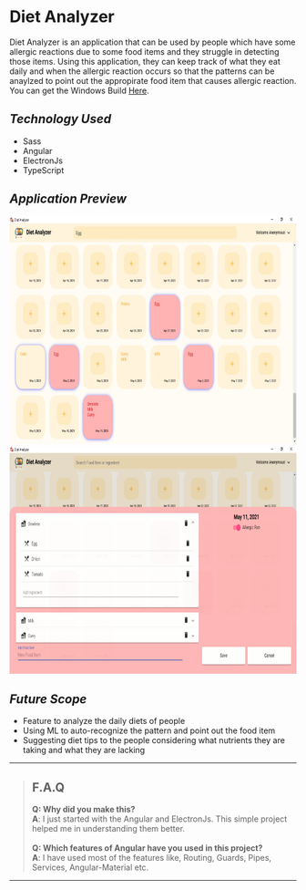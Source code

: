 # Diet Analyzer
Diet Analyzer is an application that can be used by people which have some allergic reactions due to some food items and they struggle in detecting those items. Using this application, they can keep track of what they eat daily and when the allergic reaction occurs so that the patterns can be anaylzed to point out the appropirate food item that causes allergic reaction. You can get the Windows Build [Here](https://drive.google.com/file/d/1gyhzuyFO7h5PN0ijF7ozJkBLHiaNlc0S/view?usp=sharing).

## _Technology Used_
- Sass
- Angular
- ElectronJs
- TypeScript

## _Application Preview_

<img src="/images/searching.jpg" height="400"/>  
<br />
<img src="/images/editing.jpg" height="400"/>

## _Future Scope_
- Feature to analyze the daily diets of people
- Using ML to auto-recognize the pattern and point out the food item
- Suggesting diet tips to the people considering what nutrients they are taking and what they are lacking  

---
> ## F.A.Q
>__Q: Why did you make this?__\
__A__: I just started with the Angular and ElectronJs. This simple project helped me in understanding them better.\
\
>__Q: Which features of Angular have you used in this project?__\
>__A__: I have used most of the features like, Routing, Guards, Pipes, Services, Angular-Material etc.
---
